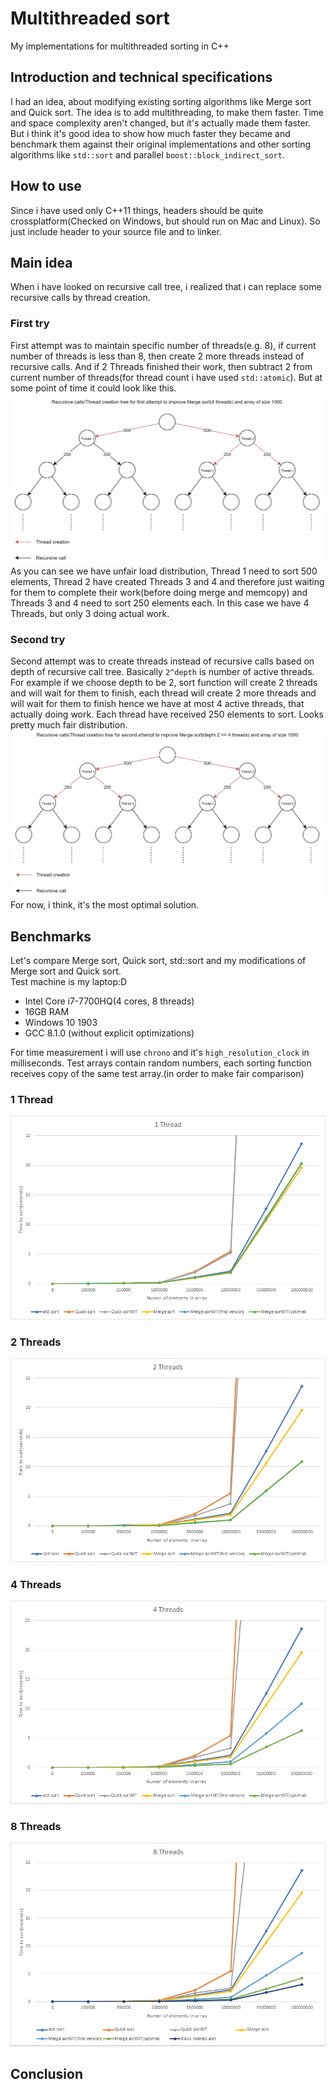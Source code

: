 # Multithreaded sort
My implementations for multithreaded sorting in C++

## Introduction and technical specifications
I had an idea, about modifying existing sorting algorithms like Merge sort and Quick sort. The idea is to add multithreading, to make them faster. Time and space complexity aren't changed, but it's actually made them faster. But i think it's good idea to show how much faster they became and benchmark them against their original implementations and other sorting algorithms like `std::sort` and parallel `boost::block_indirect_sort`.

## How to use
Since i have used only C++11 things, headers should be quite crossplatform(Checked on Windows, but should run on Mac and Linux).
So just include header to your source file and to linker.

## Main idea
When i have looked on recursive call tree, i realized that i can replace some recursive calls by thread creation. 

### First try
First attempt was to maintain specific number of threads(e.g. 8), if current number of threads is less than 8, then create 2 more threads instead of recursive calls. And if 2 Threads finished their work, then subtract 2 from current number of threads(for thread count i have used `std::atomic`). But at some point of time it could look like this.  
![First try](/Images/1.png)  
As you can see we have unfair load distribution, Thread 1 need to sort 500 elements, Thread 2 have created Threads 3 and 4 and therefore just waiting for them to complete their work(before doing merge and memcopy) and Threads 3 and 4 need to sort 250 elements each. In this case we have 4 Threads, but only 3 doing actual work.
 
### Second try
Second attempt was to create threads instead of recursive calls based on depth of recursive call tree. Basically `2^depth` is number of active threads. For example if we choose depth to be 2, sort function will create 2 threads and will wait for them to finish, each thread will create 2 more threads and will wait for them to finish hence we have at most 4 active threads, that actually doing work. Each thread have received 250 elements to sort. Looks pretty much fair distribution.  
![Second](/Images/2.png)  
For now, i think, it's the most optimal solution.

## Benchmarks
Let's compare Merge sort, Quick sort, std::sort and my modifications of Merge sort and Quick sort.  
Test machine is my laptop:D
* Intel Core i7-7700HQ(4 cores, 8 threads)
* 16GB RAM
* Windows 10 1903  
* GCC 8.1.0 (without explicit optimizations)

For time measurement i will use `chrono` and it's `high_resolution_clock` in milliseconds.
Test arrays contain random numbers, each sorting function receives copy of the same test array.(in order to make fair comparison)
  
### 1 Thread
<p align="center">
  <img src="/Images/Benchmark1.png">
</p>  

  
### 2 Threads
<p align="center">
  <img src="/Images/Benchmark2.png">
</p>
  
### 4 Threads
<p align="center">
  <img src="/Images/Benchmark4.png">
</p>
  
### 8 Threads
<p align="center">
  <img src="/Images/Benchmark8.png">
</p>

## Conclusion